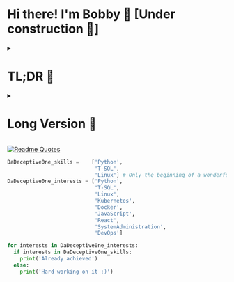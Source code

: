 # Hi there! I'm Bobby 💙 [Under construction 🚧]
<details>
<summary>
  <h1>TL;DR 🚀 </h1>
</summary>

# My Programming Journey 🚈

## 🌟 The Beginning

- IT explorer since July 2023, shifting from a non-programming background.

## Technologies & Tools
![](https://img.shields.io/badge/Tools-PostgreSQL-informational?style=flat&logo=postgresql&logoColor=white&color=blue)
![](https://img.shields.io/badge/Tools-Microsoft_SQL_Server-informational?style=flat&logo=Microsoft-SQL-Server&logoColor=white&color=blue)
Linux 
![](https://img.shields.io/badge/Code-Python-informational?style=flat&logo=python&logoColor=white&color=blue)

## 🔮 Envisioning the Future

- Aiming for a Linux Sysadmin role in IT
- Keen on catching up with state-of-the-art technologies once more familiar with the field

## 🚧 Projects in the Pipeline

### 1. Discord Bot 🤖

### 2. TicTacToe AI (Contribution) 🤯

### 3. File Sorting Program 🗂️

## 🤝 Let's Connect!

- [LinkedIn](https://www.linkedin.com/in/khaled-habiby/)
- [Personal Website] (Under Construction) - Coming soon!
</details>

<details>
<summary> <h1> Long Version 📓 </h1> </summary>

## The beginning of my journey 

I embarked on my IT journey in July 2023, transitioning from a non-programming background. 

In this time I have learned Microsoft SQL Server during my job. Since I was looking for a Sysadmin Job I also finished a course on Linux Administration and another one for Python Development 🐍

Currently, I'm exploring diverse projects, including GameDev, hosting a personal Linux Media Server, and taking on various Python endeavors. Driven by a love for learning and a spirit of experimentation.

## Envisioning the future

My journey has just begun and I am eagerly doing my best to gain knowledge and practice. The goal I am aiming for is a job in IT as a Linux Sysadmin. 

Of course I am not ignoring state of the art technologies. I am a little bit late to the party but once I am more familar with my field I want to widen my skillset there too!

## Projects

### Disclaimer 

Since I am still new in programming I don't have lots of projects. Maintaining a fulltime job while learning is a task that should rather not be underestimated. 

However I think it's still best practice to tackle some problems that might happen in projects that are close to reality. 

### 1. Discord Bot
- Started as a 'dive into it' project, evolved into two bots.
- One is a beginner-friendly meme provider.
- The other is a sophisticated DnD Bot, serving as a personalized wiki for our DnD journey (ongoing project) 

### 2. TicTacToe AI (contribution)
- A venture into the world of AI, unraveling the intricacies of programming a game 'enemy.'
- Delving into logic and pitfalls, this project serves as a foundation for broader insights into artificial intelligence.

### 3. File Sorting Program
- Developed by request to streamline file organization.
- Ideal for a daily file influx, set to autostart, ensuring seamless organization every time the computer boots up.

## Overview

- Connect with me on [LinkedIn](https://www.linkedin.com/in/khaled-habiby/) for a deeper dive into my professional journey.
- Stay tuned for updates as I continue crafting my portfolio to showcase my diverse skills and projects.

## Let's Connect!

- [LinkedIn](https://www.linkedin.com/in/khaled-habiby/)
- As I will learn more and more in programming and different technologies, I will also add a [Personal Website] which is currently under construction. Once finished, you can find it linked here 

---

## Other

I love to connect to people 💙 and since I am absolutely new to this field, I am more to happy to connect!

If you ever have some suggestions to any project or want to contact me for any other reason - feel free to do so! 😊 

</details>

[![Readme Quotes](https://quotes-github-readme.vercel.app/api?type=horizontal&theme=nord?border=true)](https://github.com/piyushsuthar/github-readme-quotes)
```python
DaDeceptive0ne_skills =    ['Python', 
                            'T-SQL', 
                            'Linux'] # Only the beginning of a wonderful journey
DaDeceptive0ne_interests = ['Python',  
                            'T-SQL', 
                            'Linux', 
                            'Kubernetes', 
                            'Docker', 
                            'JavaScript', 
                            'React', 
                            'SystemAdministration', 
                            'DevOps']

for interests in DaDeceptive0ne_interests:
  if interests in DaDeceptive0ne_skills:
    print('Already achieved')
  else:
    print('Hard working on it :)')
```